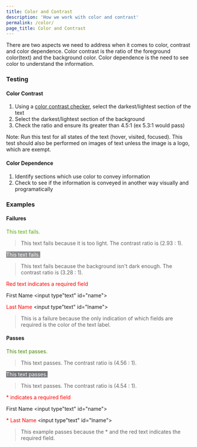 ```yaml
---
title: Color and Contrast
description: 'How we work with color and contrast'
permalink: /color/
page_title: Color and Contrast
---
```

There are two aspects we need to address when it comes to color, contrast and color dependence. Color contrast is the ratio of the foreground color(text) and the background color. Color dependence is the need to see color to understand the information.  

### Testing 

#### Color Contrast

1. Using a [color contrast checker](http://www.paciellogroup.com/resources/contrastanalyser/), select the darkest/lightest section of the text
2. Select the darkest/lightest section of the background
3. Check the ratio and ensure its greater than 4.5:1 (ex 5.3:1 would pass)

Note: Run this test for all states of the text (hover, visited, focused). This test should also be performed on images of text unless the image is a logo, which are exempt. 

#### Color Dependence

1. Identify sections which use color to convey information
2. Check to see if the information is conveyed in another way visually and programatically

### Examples

#### Failures

<span style = "color:#58AA02">This text fails. </span>

> This text fails because it is too light. The contrast ratio is (2.93 : 1). 

<span style = "color:#FFFFFF; background:#8D8E90">This text fails.</span>

> This text fails because the background isn't dark enough. The contrast ratio is (3.28 : 1).

<span style="color:red;">Red text indicates a required field</span>

<label for="name">First Name&nbsp;</label><input type"text" id="name">

<label for="lname" style="color:red">Last Name&nbsp;</label><input type"text" id="lname">

> This is a failure because the only indication of which fields are required is the color of the text label.

#### Passes

<span style = "color:#458503">This text passes. </span>

> This text passes. The contrast ratio is (4.56 : 1). 

<span style = "color:#FFFFFF; background:#757679">This text passes.</span>

> This text passes. The contrast ratio is (4.54 : 1).

<span style="color:red;">* indicates a required field</span>

<label for="name">First Name&nbsp;</label><input type"text" id="name">

<label for="lname" style="color:red">* Last Name&nbsp;</label><input type"text" id="lname">

> This example passes because the * and the red text indicates the required field.


